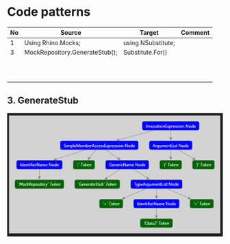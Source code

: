 # Code patterns

| No | Source | Target | Comment |
| --- | --- | --- | --- |
| 1 | Using Rhino.Mocks; | using NSubstitute; | |
| 3 | MockRepository.GenerateStub<T>(); | Substitute.For<T>() |  |
|  |  |  |  |
|  |  |  |  |
|  |  |  |  |
|  |  |  |  |
|  |  |  |  |
|  |  |  |  |
|  |  |  |  |
|  |  |  |  |
|  |  |  |  |
|  |  |  |  |
|  |  |  |  |

## 3. GenerateStub

![](img/GenerateStub.png)
